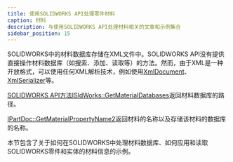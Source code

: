 ```yaml
---
title: 使用SOLIDWORKS API处理零件材料
caption: 材料
description: 与使用SOLIDWORKS API处理材料相关的文章和示例集合
sidebar_position: 15
---
```

SOLIDWORKS中的材料数据库存储在XML文件中。SOLIDWORKS API没有提供直接操作材料数据库（如搜索、添加、读取等）的方法。然而，由于XML是一种开放格式，可以使用任何XML解析技术，例如使用[XmlDocument](https://docs.microsoft.com/en-us/dotnet/api/system.xml.xmldocument)、[XmlSerializer](https://docs.microsoft.com/en-us/dotnet/api/system.xml.serialization.xmlserializer)等。

[SOLIDWORKS API方法ISldWorks::GetMaterialDatabases](https://help.solidworks.com/2018/english/api/sldworksapi/solidworks.interop.sldworks~solidworks.interop.sldworks.isldworks~getmaterialdatabases.html)返回材料数据库的路径。

[IPartDoc::GetMaterialPropertyName2](https://help.solidworks.com/2018/english/api/sldworksapi/solidworks.interop.sldworks~solidworks.interop.sldworks.ipartdoc~getmaterialpropertyname2.html)返回材料的名称以及存储该材料的数据库的名称。

本节包含了关于如何在SOLIDWORKS中处理材料数据库、如何应用和读取SOLIDWORKS零件和实体的材料信息的示例。